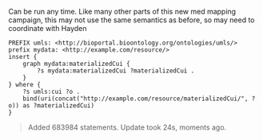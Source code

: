 Can be run any time.  Like many other parts of this new med mapping campaign, this may not use the same semantics as before, so may need to coordinate with Hayden

```
PREFIX umls: <http://bioportal.bioontology.org/ontologies/umls/>
prefix mydata: <http://example.com/resource/>
insert {
    graph mydata:materializedCui {
        ?s mydata:materializedCui ?materializedCui .
    }
} where {
    ?s umls:cui ?o .
    bind(uri(concat("http://example.com/resource/materializedCui/", ?o)) as ?materializedCui)
}
```

> Added 683984 statements. Update took 24s, moments ago.
